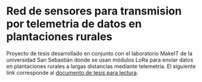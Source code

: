 # Red de sensores para transmision por telemetria de datos en plantaciones rurales
Proyecto de tesis desarrollado en conjunto con el laboratorio MakeIT de la universidad San Sebastián donde se usan módulos LoRa para enviar datos en plantaciones rurales a largas distancias mediante telemetría.
El siguiente link corresponde al [documento de tesis para lectura](https://docs.google.com/document/d/1pMi-GTCx2iYEBd2H8q4eNdH5N4wzq6ir/edit?usp=sharing&ouid=101499388106346359065&rtpof=true&sd=true "Documento de tesis para lectura").
